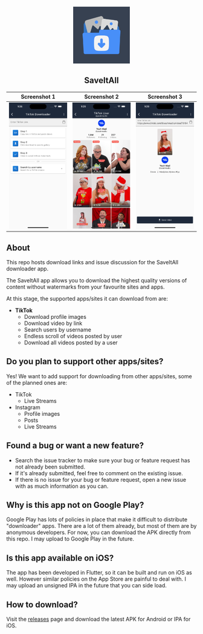 <p align="center">
<a href="https://github.com/SaveItAll/saveitall-app"><img src="icon.png" width="150"></a>
</p>

<h2 align="center">SaveItAll</h2>

Screenshot 1 | Screenshot 2 | Screenshot 3
:-:|:-:|:-:
![](screenshots/tiktok_downloader.png) | ![](screenshots/tiktok_user.png) | ![](screenshots/tiktok_download_video.png)

## About

This repo hosts download links and issue discussion for the SaveItAll downloader app.

The SaveItAll app allows you to download the highest quality versions of content without watermarks from your favourite sites and apps.

At this stage, the supported apps/sites it can download from are:

- **TikTok**
  - Download profile images
  - Download video by link
  - Search users by username
  - Endless scroll of videos posted by user
  - Download all videos posted by a user

## Do you plan to support other apps/sites?

Yes! We want to add support for downloading from other apps/sites, some of the planned ones are:

- TikTok
  - Live Streams 
- Instagram
  - Profile images
  - Posts
  - Live Streams

## Found a bug or want a new feature?

- Search the issue tracker to make sure your bug or feature request has not already been submitted.
- If it's already submitted, feel free to comment on the existing issue.
- If there is no issue for your bug or feature request, open a new issue with as much information as you can.

## Why is this app not on Google Play?

Google Play has lots of policies in place that make it difficult to distribute "downloader" apps.
There are a lot of them already, but most of them are by anonymous developers.
For now, you can download the APK directly from this repo. I may upload to Google Play in the future.

## Is this app available on iOS?

The app has been developed in Flutter, so it can be built and run on iOS as well. However similar policies on the App Store are painful to deal with.
I may upload an unsigned IPA in the future that you can side load.

## How to download?

Visit the [releases](https://github.com/SaveItAll/saveitall-app/releases) page and download the latest APK for Android or IPA for iOS.
